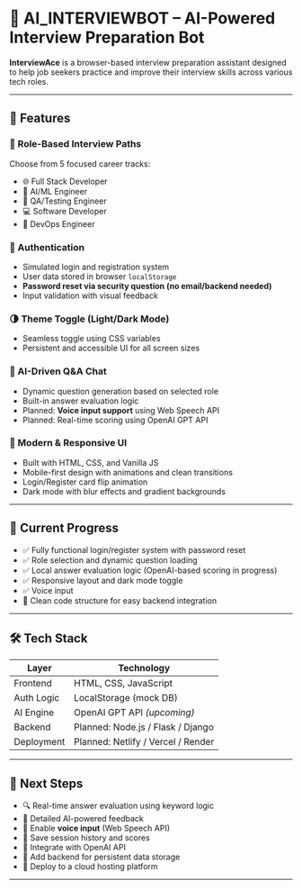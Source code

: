# 🤖 AI_INTERVIEWBOT – AI-Powered Interview Preparation Bot

**InterviewAce** is a browser-based interview preparation assistant designed to help job seekers practice and improve their interview skills across various tech roles.

---

## 🚀 Features

### 🎯 Role-Based Interview Paths  
Choose from 5 focused career tracks:
- 🌐 Full Stack Developer  
- 🧠 AI/ML Engineer  
- 🧪 QA/Testing Engineer  
- 💻 Software Developer  
- 🚀 DevOps Engineer  

### 🔐 Authentication  
- Simulated login and registration system  
- User data stored in browser `localStorage`  
- **Password reset via security question (no email/backend needed)**  
- Input validation with visual feedback

### 🌗 Theme Toggle (Light/Dark Mode)  
- Seamless toggle using CSS variables  
- Persistent and accessible UI for all screen sizes

### 🤖 AI-Driven Q&A Chat  
- Dynamic question generation based on selected role  
- Built-in answer evaluation logic  
- Planned: **Voice input support** using Web Speech API  
- Planned: Real-time scoring using OpenAI GPT API  

### 🎨 Modern & Responsive UI  
- Built with HTML, CSS, and Vanilla JS  
- Mobile-first design with animations and clean transitions  
- Login/Register card flip animation  
- Dark mode with blur effects and gradient backgrounds  

---

## 📍 Current Progress

- ✅ Fully functional login/register system with password reset  
- ✅ Role selection and dynamic question loading  
- ✅ Local answer evaluation logic (OpenAI-based scoring in progress)  
- ✅ Responsive layout and dark mode toggle  
- ✅ Voice input  
- 🧠 Clean code structure for easy backend integration  

---

## 🛠 Tech Stack

| Layer      | Technology             |
|------------|------------------------|
| Frontend   | HTML, CSS, JavaScript  |
| Auth Logic | LocalStorage (mock DB) |
| AI Engine  | OpenAI GPT API *(upcoming)* |
| Backend    | Planned: Node.js / Flask / Django |
| Deployment | Planned: Netlify / Vercel / Render |

---

## 📌 Next Steps

- 🔍 Real-time answer evaluation using keyword logic  
- 💬 Detailed AI-powered feedback  
- 🎤 Enable **voice input** (Web Speech API)  
- 🧾 Save session history and scores  
- 🔗 Integrate with OpenAI API  
- 💾 Add backend for persistent data storage  
- 🚀 Deploy to a cloud hosting platform

---


